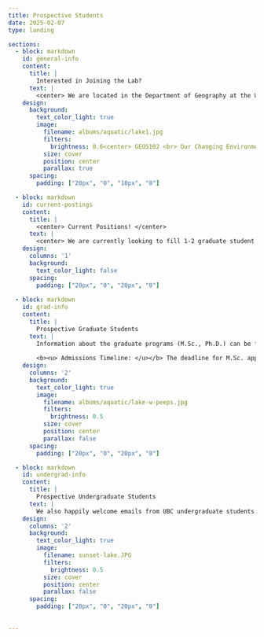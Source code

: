 ```yaml
---
title: Prospective Students
date: 2025-02-07
type: landing

sections:
  - block: markdown
    id: general-info
    content:
      title: |
        Interested in Joining the Lab?
      text: |
        <center> We are located in the Department of Geography at the University of British Columbia in beautiful Vancouver, BC. </center>
    design:
      background:
        text_color_light: true
        image:
          filename: albums/aquatic/lake1.jpg
          filters: 
            brightness: 0.6<center> GEOS102 <br> Our Changing Environment: Climate and Ecosystems <center>
          size: cover
          position: center
          parallax: true
      spacing:
        padding: ["20px", "0", "10px", "0"]

  - block: markdown
    id: current-postings
    content:
      title: |
        <center> Current Positions! </center>
      text: |
        <center> We are currently looking to fill 1-2 graduate student positions for the 2025-2026 admissions cycle. We are looking for 1-2 graduate students to join the team to work on our NSERC Discovery funded alpine tundra methane cycling project, with fieldwork in Northern BC and Yukon. If you are interested, please fill out the prospective student Google Form. </center>
    design:
      columns: '1'
      background:
        text_color_light: false
      spacing:
        padding: ["20px", "0", "20px", "0"] 
  
  - block: markdown
    id: grad-info
    content:
      title: |
        Prospective Graduate Students
      text: |
        Information about the graduate programs (M.Sc., Ph.D.) can be found [here](https://geog.ubc.ca/graduate/masters-programs/msc-geography/). The Geography Department typically requires students hold an M.Sc. degree before starting a Ph.D. program. Our M.Sc. degrees are 2 years long and our Ph.D. degrees are typically completed in 4-5 years.
        
        <b><u> Admissions Timeline: </u></b> The deadline for M.Sc. applications is typically around December 15th while the deadline for Ph.D. applications is around January 10th. Please check the [department website](https://geog.ubc.ca/graduate/) for up-to-date deadlines. If you are interested in applying, please reach out to Dr. Kuhn 3-12 months before the applications deadline. The earlier the better! 
    design:
      columns: '2'
      background:
        text_color_light: true
        image:
          filename: albums/aquatic/lake-w-peeps.jpg
          filters: 
            brightness: 0.5
          size: cover
          position: center
          parallax: false
      spacing:
        padding: ["20px", "0", "20px", "0"] 

  - block: markdown
    id: undergrad-info
    content:
      title: |
        Prospective Undergraduate Students
      text: |
        We also happily welcome emails from UBC undergraduate students interested in joining the lab. Lab opportunities can include honours thesis projects through the Geography Department or Work Learn positions. We will also be looking to hire undergraduate field assistants for the 2026 field season. If you are an undergraduate at UBC and you are interested in working the lab and finding out more about upcoming positions, please email Dr. Kuhn at mckenzie.kuhn@ubc.ca. <b> Note that prior lab or field experience is not required. </b>
    design:
      columns: '2'
      background:
        text_color_light: true
        image:
          filename: sunset-lake.JPG
          filters: 
            brightness: 0.5
          size: cover
          position: center
          parallax: false
      spacing:
        padding: ["20px", "0", "20px", "0"] 
        
     
---
```

